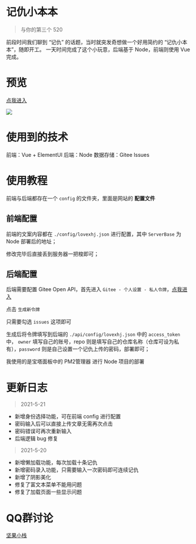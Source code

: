 # 记仇小本本

> 与你的第三个 520

前段时间我们聊到 “记仇” 的话题，当时就突发奇想做一个好用简约的 “记仇小本本”，随即开工。
一天时间完成了这个小玩意，后端基于 Node，前端则使用 Vue 完成。

# 预览

[点我进入](https://heng.n0ts.cn/)

![](https://cdn.nutssss.cn/wp-content/uploads/2021/05/1621480993-Snipaste_2021-05-20_11-17-37.png)

# 使用到的技术

前端：Vue + ElementUI
后端：Node
数据存储：Gitee Issues

# 使用教程

前端与后端都存在一个 `config` 的文件夹，里面是网站的 **配置文件**

## 前端配置

前端的文案内容都在 `./config/lovexhj.json` 进行配置，其中 `ServerBase` 为 Node 部署后的地址；

修改完毕后直接丢到服务器一把梭即可；

## 后端配置

后端需要配置 Gitee Open API，首先进入 `Gitee - 个人设置 - 私人令牌`，[点我进入](https://gitee.com/profile/personal_access_tokens)

点击 `生成新令牌`

只需要勾选 `issues` 这项即可

生成后将令牌填写到后端的 `./api/config/lovexhj.json` 中的 `access_token` 中，
`owner` 填写自己的账号，repo 则是填写自己的仓库名称（仓库可设为私有），`password` 则是自己设置一个记仇上传的密码，部署即可；

我使用的是宝塔面板中的 PM2管理器 进行 Node 项目的部署

# 更新日志

> 2021-5-21

+ 新增身份选择功能，可在前端 config 进行配置
+ 密码输入后可以直接上传文章无需再次点击
+ 密码错误可再次重新输入
+ 后端逻辑 bug 修复

> 2021-5-20

+ 新增懒加载功能，每次加载十条记仇
+ 新增密码录入功能，只需要输入一次密码即可连续记仇
+ 新增了阴影美化
+ 修复了富文本菜单不能用问题
+ 修复了加载页面一些显示问题

# QQ群讨论

[坚果小栈](https://jq.qq.com/?_wv=1027&k=Mh7ah6Dd)